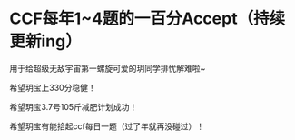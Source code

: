# CCF每年1~4题的一百分Accept（持续更新ing）

  用于给超级无敌宇宙第一螺旋可爱的玥同学排忧解难啦~
  
  希望玥宝上330分稳健！
  
  希望玥宝3.7号105斤减肥计划成功！
  
  希望玥宝有能拾起ccf每日一题（过了年就再没碰过）！
